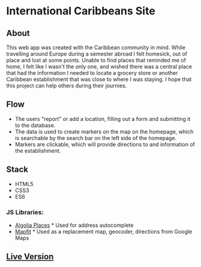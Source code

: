 <!-- Heading -->
# International Caribbeans Site

<!-- H2 -->
## About
This web app was created with the Caribbean community in mind. While travelling around Europe during a semester abroad I felt homesick, out of place and lost at some points. Unable to find places that reminded me of home, I felt like I wasn't the only one, and wished there was a central place that had the information I needed to locate a grocery store or another Caribbean establishment that was close to where I was staying. I hope that this project can help others during their journies.

## Flow
* The users "report" or add a location, filling out a form and submitting it to the database.
* The data is used to create markers on the map on the homepage, which is searchable by the search bar on the left side of the homepage.
* Markers are clickable, which will provide directions to and information of the establishment.

## Stack
* HTML5
* CSS3
* ES6

<!-- H3 -->
### JS Libraries:
* [Algolia Places](https://github.com/algolia/places)
      * Used for address autocomplete
* [Mapfit](https://mapfit.com/)
      * Used as a replacement map, geocoder, directions from Google Maps

## [Live Version](https://candacej97.github.io/international-caribbeans)
